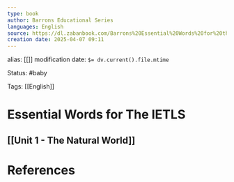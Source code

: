 ```yaml
---
type: book
author: Barrons Educational Series
languages: English
source: https://dl.zabanbook.com/Barrons%20Essential%20Words%20for%20the%20IELTS/Barrons%20Essential%20Words%20for%20the%20IELTS.pdf
creation date: 2025-04-07 09:11
---
```

alias: [[]]
modification date: `$= dv.current().file.mtime`

Status: #baby 

Tags: [[English]]

# Essential Words for The IETLS

## [[Unit 1 - The Natural World]]

















# References